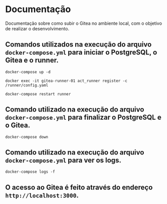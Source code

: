 # Documentação

Documentação sobre como subir o Gitea no ambiente local, com o objetivo de realizar o desenvolvimento.

## Comandos utilizados na execução do arquivo `docker-compose.yml` para iniciar o PostgreSQL, o Gitea e o runner.

```shell
docker-compose up -d
```

```shell
docker exec -it gitea-runner-01 act_runner register -c /runner/config.yaml
```

```shell
docker-compose restart runner
```

## Comando utilizado na execução do arquivo `docker-compose.yml` para finalizar o PostgreSQL e o Gitea.

```shell
docker-compose down
```

## Comando utilizado na execução do arquivo `docker-compose.yml` para ver os logs.

```shell
docker-compose logs -f
```

## O acesso ao Gitea é feito através do endereço `http://localhost:3000`.